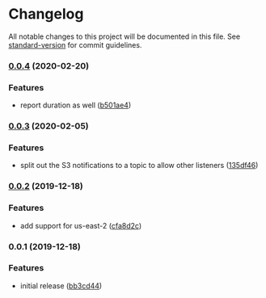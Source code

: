 # Changelog

All notable changes to this project will be documented in this file. See [standard-version](https://github.com/conventional-changelog/standard-version) for commit guidelines.

### [0.0.4](https://github.com/sammarks/cloudformation-video-thumbnail/compare/v0.0.3...v0.0.4) (2020-02-20)


### Features

* report duration as well ([b501ae4](https://github.com/sammarks/cloudformation-video-thumbnail/commit/b501ae442dbe15b0df72a7976b82e484349fd83a))

### [0.0.3](https://github.com/sammarks/cloudformation-video-thumbnail/compare/v0.0.2...v0.0.3) (2020-02-05)


### Features

* split out the S3 notifications to a topic to allow other listeners ([135df46](https://github.com/sammarks/cloudformation-video-thumbnail/commit/135df468034fe5284f3436c9b844adab9ebe8ded))

### [0.0.2](https://github.com/sammarks/cloudformation-video-thumbnail/compare/v0.0.1...v0.0.2) (2019-12-18)


### Features

* add support for us-east-2 ([cfa8d2c](https://github.com/sammarks/cloudformation-video-thumbnail/commit/cfa8d2c7890cd5d29c27a3d8d3ea60e51366efc9))

### 0.0.1 (2019-12-18)


### Features

* initial release ([bb3cd44](https://github.com/sammarks/cloudformation-video-thumbnail/commit/bb3cd444bb7df8e6e942b9a56037a59d54ab2921))
